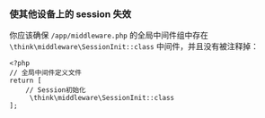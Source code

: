 ### 使其他设备上的 session 失效

 你应该确保 `/app/middleware.php` 的全局中间件组中存在 `\think\middleware\SessionInit::class` 中间件，并且没有被注释掉：

 ~~~
 <?php
 // 全局中间件定义文件
 return [
     // Session初始化
      \think\middleware\SessionInit::class
 ];

 ~~~

